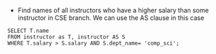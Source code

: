 - Find names of all instructors who have a higher salary than some instructor in CSE branch. We can use the AS clause in this case
```
SELECT T.name
FROM instructor as T, instructor AS S
WHERE T.salary > S.salary AND S.dept_name= 'comp_sci';
```